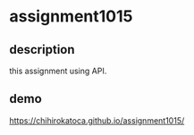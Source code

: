 # assignment1015

## description
this assignment using API.

## demo
https://chihirokatoca.github.io/assignment1015/
